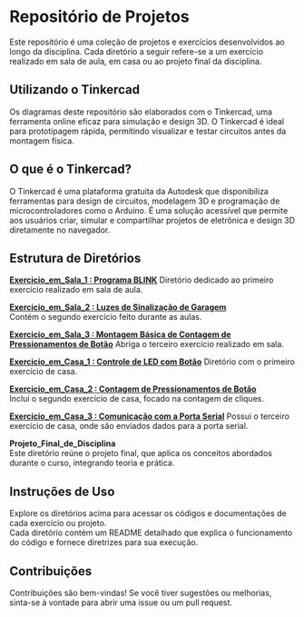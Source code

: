# Repositório de Projetos
Este repositório é uma coleção de projetos e exercícios desenvolvidos ao longo da disciplina. Cada diretório a seguir refere-se a um exercício realizado em sala de aula, em casa ou ao projeto final da disciplina.

## Utilizando o Tinkercad
Os diagramas deste repositório são elaborados com o Tinkercad, uma ferramenta online eficaz para simulação e design 3D. O Tinkercad é ideal para prototipagem rápida, permitindo visualizar e testar circuitos antes da montagem física.

## O que é o Tinkercad?
O Tinkercad é uma plataforma gratuita da Autodesk que disponibiliza ferramentas para design de circuitos, modelagem 3D e programação de microcontroladores como o Arduino. É uma solução acessível que permite aos usuários criar, simular e compartilhar projetos de eletrônica e design 3D diretamente no navegador.

## Estrutura de Diretórios
[**Exercicio_em_Sala_1 : Programa BLINK**](https://github.com/yan1415/ATIVIDADES_LIA/tree/main/BLINK)
Diretório dedicado ao primeiro exercício realizado em sala de aula.

[**Exercicio_em_Sala_2 : Luzes de Sinalização de Garagem**](https://github.com/yan1415/ATIVIDADES_LIA/tree/main/Luzes%20de%20sinaliza%C3%A7%C3%A3o%20de%20Garagem)  
Contém o segundo exercício feito durante as aulas.

[**Exercicio_em_Sala_3 : Montagem Básica de Contagem de Pressionamentos de Botão**](https://github.com/yan1415/ATIVIDADES_LIA/tree/main/2-%20Contagem%20de%20pressionamentos%20de%20bot%C3%A3o) 
Abriga o terceiro exercício realizado em sala.

[**Exercicio_em_Casa_1 : Controle de LED com Botão**](https://github.com/yan1415/ATIVIDADES_LIA/tree/main/1%20-Ligar%20e%20desligar%20o%20LED%20com%20o%20bot%C3%A3o) 
Diretório com o primeiro exercício de casa.

[**Exercicio_em_Casa_2 : Contagem de Pressionamentos de Botão**](https://github.com/yan1415/ATIVIDADES_LIA/tree/main/Sequencial%203%20canais)  
Inclui o segundo exercício de casa, focado na contagem de cliques.

[**Exercicio_em_Casa_3 : Comunicação com a Porta Serial**](https://github.com/yan1415/ATIVIDADES_LIA/tree/main/Enviando%20dados%20para%20porta%20serial)
Possui o terceiro exercício de casa, onde são enviados dados para a porta serial.

**Projeto_Final_de_Disciplina**  
Este diretório reúne o projeto final, que aplica os conceitos abordados durante o curso, integrando teoria e prática.

## Instruções de Uso
Explore os diretórios acima para acessar os códigos e documentações de cada exercício ou projeto.  
Cada diretório contém um README detalhado que explica o funcionamento do código e fornece diretrizes para sua execução.

## Contribuições
Contribuições são bem-vindas! Se você tiver sugestões ou melhorias, sinta-se à vontade para abrir uma issue ou um pull request.
